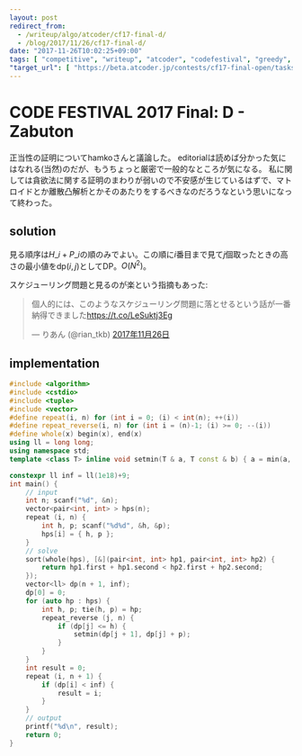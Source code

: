 ```yaml
---
layout: post
redirect_from:
  - /writeup/algo/atcoder/cf17-final-d/
  - /blog/2017/11/26/cf17-final-d/
date: "2017-11-26T10:02:25+09:00"
tags: [ "competitive", "writeup", "atcoder", "codefestival", "greedy", "dp" ]
"target_url": [ "https://beta.atcoder.jp/contests/cf17-final-open/tasks/cf17_final_d" ]
---
```


# CODE FESTIVAL 2017 Final: D - Zabuton

正当性の証明についてhamkoさんと議論した。
editorialは読めば分かった気にはなれる(当然)のだが、もうちょっと厳密で一般的なところが気になる。
私に関しては貪欲法に関する証明のまわりが弱いので不安感が生じているはずで、マトロイドとか離散凸解析とかそのあたりをするべきなのだろうなという思いになって終わった。

## solution

見る順序は$H\_i + P\_i$の順のみでよい。この順に$i$番目まで見て$j$個取ったときの高さの最小値を$\mathrm{dp}(i, j)$としてDP。$O(N^2)$。

スケジューリング問題と見るのが楽という指摘もあった:

<blockquote class="twitter-tweet" data-lang="ja"><p lang="ja" dir="ltr">個人的には、このようなスケジューリング問題に落とせるという話が一番納得できました<a href="https://t.co/LeSuktj3Eg">https://t.co/LeSuktj3Eg</a></p>&mdash; りあん (@rian_tkb) <a href="https://twitter.com/rian_tkb/status/934592094554882048?ref_src=twsrc%5Etfw">2017年11月26日</a></blockquote>
<script async src="https://platform.twitter.com/widgets.js" charset="utf-8"></script>

## implementation

``` c++
#include <algorithm>
#include <cstdio>
#include <tuple>
#include <vector>
#define repeat(i, n) for (int i = 0; (i) < int(n); ++(i))
#define repeat_reverse(i, n) for (int i = (n)-1; (i) >= 0; --(i))
#define whole(x) begin(x), end(x)
using ll = long long;
using namespace std;
template <class T> inline void setmin(T & a, T const & b) { a = min(a, b); }

constexpr ll inf = ll(1e18)+9;
int main() {
    // input
    int n; scanf("%d", &n);
    vector<pair<int, int> > hps(n);
    repeat (i, n) {
        int h, p; scanf("%d%d", &h, &p);
        hps[i] = { h, p };
    }
    // solve
    sort(whole(hps), [&](pair<int, int> hp1, pair<int, int> hp2) {
        return hp1.first + hp1.second < hp2.first + hp2.second;
    });
    vector<ll> dp(n + 1, inf);
    dp[0] = 0;
    for (auto hp : hps) {
        int h, p; tie(h, p) = hp;
        repeat_reverse (j, n) {
            if (dp[j] <= h) {
                setmin(dp[j + 1], dp[j] + p);
            }
        }
    }
    int result = 0;
    repeat (i, n + 1) {
        if (dp[i] < inf) {
            result = i;
        }
    }
    // output
    printf("%d\n", result);
    return 0;
}
```
